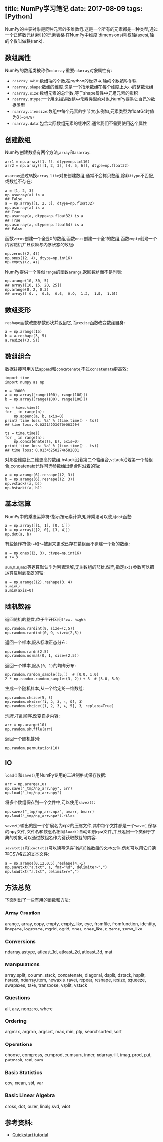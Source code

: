 title: NumPy学习笔记
date: 2017-08-09
tags: [Python]
---
NumPy的主要对象是同种元素的多维数组.这是一个所有的元素都是一种类型,通过一个正整数元组索引的元素表格.在NumPy中维度(dimensions)叫做轴(axes),轴的个数叫做秩(rank).

<!--more-->
## 数组属性
NumPy的数组类被称作`ndarray`,重要`ndarray`对象属性有:

- `ndarray.ndim`:数组轴的个数,在python的世界中,轴的个数被称作秩
- `ndarray.shape`:数组的维度.这是一个指示数组在每个维度上大小的整数元组
- `ndarray.size`:数组元素的总个数,等于shape属性中元组元素的乘积
- `ndarray.dtype`:一个用来描述数组中元素类型的对象,NumPy提供它自己的数据类型
- `ndarray.itemsize`:数组中每个元素的字节大小.例如,元素类型为float64时值为8`(=64/8)`
- `ndarray.data`:包含实际数组元素的缓冲区,通常我们不需要使用这个属性

## 创建数组
NumPy创建数据有两个方法,`array`和`asarray`:
```
arr1 = np.array([1, 2], dtype=np.int16)
arr2 = np.array([[1, 2, 3], [4, 5, 6]], dtype=np.float32)
```

`asarray`通过转换`array_like`对象创建数组,通常不会拷贝数组,除非`dtype`不匹配,或数组不存在:
```
a = [1, 2, 3]
np.asarray(a) is a
## False
a = np.array([1, 2, 3], dtype=np.float32)
np.asarray(a) is a
## True
np.asarray(a, dtype=np.float32) is a
## True
np.asarray(a, dtype=np.float64) is a
## False
```

函数`zeros`创建一个全是0的数组,函数`ones`创建一个全1的数组,函数`empty`创建一个内容随机并且依赖与内存状态的数组:
```
np.zeros((2, 4))
np.ones((2, 4), dtype=np.int16)
np.empty((2, 4))
```

NumPy提供一个类似`range`的函数`arange`,返回数组而不是列表:
```
np.arange(10, 30, 5)
## array([10, 15, 20, 25])
np.arange(0, 2, 0.3)
## array([ 0. ,  0.3,  0.6,  0.9,  1.2,  1.5,  1.8])
```

## 数组变形
`reshape`函数改变参数形状并返回它,而`resize`函数改变数组自身:
```
a = np.arange(15)
b = a.reshape(3, 5)
a.resize((3, 5))
```

## 数组组合
数据拼接可用方法`append`和`concatenate`,不过`concatenate`更高效:
```
import time
import numpy as np

n = 10000
a = np.array([range(100), range(100)])
b = np.array([range(100), range(100)])

ts = time.time()
for _ in range(n):
    np.append(a, b, axis=0)
print('time loss: %s' % (time.time() - ts))
## time loss: 0.025145530700683594

ts = time.time()
for _ in range(n):
    np.concatenate((a, b), axis=0)
print('time loss: %s' % (time.time() - ts))
## time loss: 0.013432502746582031
```

对那些维度比二维更高的数组,hstack沿着第二个轴组合,vstack沿着第一个轴组合,concatenate允许可选参数给出组合时沿着的轴:
```
a = np.arange(6).reshape((2, 3))
b = np.arange(6).reshape((2, 3))
np.vstack((a, b))
np.hstack((a, b))
```

## 基本运算
NumPy中的乘法运算符`*`指示按元素计算,矩阵乘法可以使用`dot`函数:
```
a = np.array([[1, 1], [0, 1]])
b = np.array([[2, 0], [3, 4]])
np.dot(a, b)
```

有些操作符像`+=`和`*=`被用来更改已存在数组而不创建一个新的数组:
```
a = np.ones((2, 3), dtype=np.int16)
a += 3
```

`sum`,`min`,`max`等运算默认作为列表理解,无关数组的形状.然而,指定`axis`参数可以把运算应用到指定的轴:
```
a = np.arange(12).reshape(3, 4)
a.min()
a.min(axis=0)
```

## 随机数器
返回随机的整数,位于半开区间`[low, high)`:
```
np.random.randint(9, size=(2,5))
np.random.randint(0, 9, size=(2,5))
```

返回一个样本,服从标准正态分布:
```
np.random.randn(2,5)
np.random.normal(0, 1, size=(2,5))
```

返回一个样本,服从`[0, 1)`的均匀分布:
```
np.random.random_sample((5,))  # [0.0, 1.0)
2 * np.random.random_sample((3, 2)) + 3  # [3.0, 5.0)
```

生成一个随机样本,从一个给定的一维数组:
```
np.random.choice(5, 3)
np.random.choice([1, 2, 3, 4, 5], 3)
np.random.choice([1, 2, 3, 4, 5], 3, replace=True)
```

洗牌,打乱顺序,改变自身内容:
```
arr = np.arange(10)
np.random.shuffle(arr)
```

返回一个随机排列:
```
np.random.permutation(10)
```

## IO
`load()`和`save()`用NumPy专用的二进制格式保存数据:
```
arr = np.arange(10)
np.save("_tmp/np_arr.npy", arr)
np.load("_tmp/np_arr.npy")
```

将多个数组保存到一个文件中,可以使用`savez()`:
```
np.savez("_tmp/np_arr.npz", a=arr, b=arr)
np.load("_tmp/np_arr.npz").files
```

`savez()`输出的是一个扩展名为npz的压缩文件,其中每个文件都是一个`save()`保存的npy文件,文件名和数组名相同.`load()`自动识别npz文件,并且返回一个类似于字典的对象,可以通过数组名作为键获取数组的内容.

`savetxt()`和`loadtxt()`可以读写保存1维和2维数组的文本文件.例如可以用它们读写CSV格式的文本文件:
```
a = np.arange(0,12,0.5).reshape(4,-1)
np.savetxt("a.txt", a, fmt="%d", delimiter=",")
np.loadtxt("a.txt", delimiter=",")
```

## 方法总览
下面列出了一些有用的函数和方法:

### Array Creation
arange, array, copy, empty, empty_like, eye, fromfile, fromfunction, identity, linspace, logspace, mgrid, ogrid, ones, ones_like, r, zeros, zeros_like

### Conversions
ndarray.astype, atleast_1d, atleast_2d, atleast_3d, mat

### Manipulations
array_split, column_stack, concatenate, diagonal, dsplit, dstack, hsplit, hstack, ndarray.item, newaxis, ravel, repeat, reshape, resize, squeeze, swapaxes, take, transpose, vsplit, vstack

### Questions
all, any, nonzero, where

### Ordering
argmax, argmin, argsort, max, min, ptp, searchsorted, sort

### Operations
choose, compress, cumprod, cumsum, inner, ndarray.fill, imag, prod, put, putmask, real, sum

### Basic Statistics
cov, mean, std, var

### Basic Linear Algebra
cross, dot, outer, linalg.svd, vdot

## 参考资料:
- [Quickstart tutorial](https://docs.scipy.org/doc/numpy/user/quickstart.html)